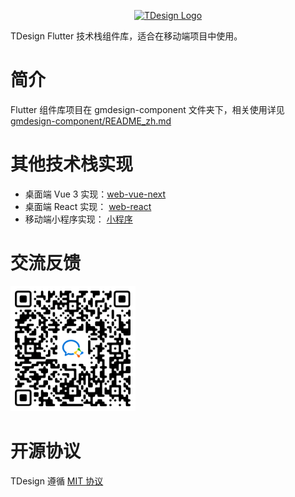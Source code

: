 <p align="center">
  <a href="https://tdesign.tencent.com/" target="_blank">
    <img alt="TDesign Logo" width="200" src="https://tdesign.gtimg.com/site/TDesign.png" />
  </a>
</p>

TDesign Flutter 技术栈组件库，适合在移动端项目中使用。

# 简介

Flutter 组件库项目在 gmdesign-component 文件夹下，相关使用详见[gmdesign-component/README_zh.md](./gmdesign-component/README_zh.md)

# 其他技术栈实现

- 桌面端 Vue 3 实现：[web-vue-next](https://github.com/Tencent/tdesign-vue-next)
- 桌面端 React 实现： [web-react](https://github.com/Tencent/tdesign-react)
- 移动端小程序实现： [小程序](https://github.com/Tencent/tdesign-miniprogram)

# 交流反馈

<img src="https://raw.githubusercontent.com/Tencent/tdesign/main/packages/components/src/images/groups/flutter-group.png" width="200" />

# 开源协议

TDesign 遵循 [MIT 协议](https://github.com/Tencent/tdesing-flutter/blob/main/gmdesign-component/LICENSE)
